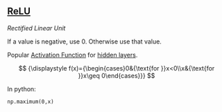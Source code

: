 ## [ReLU](#relu)
*Rectified Linear Unit*

If a value is negative, use 0. Otherwise use that value.

Popular [Activation Function](#activation-function) for [hidden layers](#hidden-layers).

$$
{\displaystyle f(x)={\begin{cases}0&{\text{for }}x<0\\x&{\text{for }}x\geq 0\end{cases}}}
$$

In python:

```
np.maximum(0,x)
```
